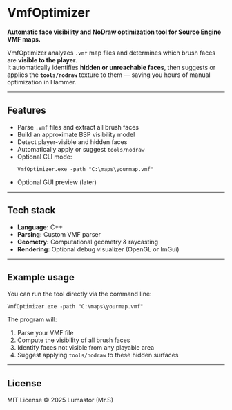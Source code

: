 # VmfOptimizer

**Automatic face visibility and NoDraw optimization tool for Source Engine VMF maps.**  

VmfOptimizer analyzes `.vmf` map files and determines which brush faces are **visible to the player**.  
It automatically identifies **hidden or unreachable faces**, then suggests or applies the **`tools/nodraw`** texture to them — saving you hours of manual optimization in Hammer.

---

## Features
- Parse `.vmf` files and extract all brush faces  
- Build an approximate BSP visibility model  
- Detect player-visible and hidden faces  
- Automatically apply or suggest `tools/nodraw`  
- Optional CLI mode:  
  ```batch
  VmfOptimizer.exe -path "C:\maps\yourmap.vmf"
  ```
- Optional GUI preview (later)

---

## Tech stack
- **Language:** C++  
- **Parsing:** Custom VMF parser  
- **Geometry:** Computational geometry & raycasting  
- **Rendering:** Optional debug visualizer (OpenGL or ImGui)  

---

## Example usage

You can run the tool directly via the command line:

```batch
VmfOptimizer.exe -path "C:\maps\yourmap.vmf"
```

The program will:
1. Parse your VMF file  
2. Compute the visibility of all brush faces  
3. Identify faces not visible from any playable area  
4. Suggest applying `tools/nodraw` to these hidden surfaces  

---

## License
MIT License © 2025 Lumastor (Mr.S)
